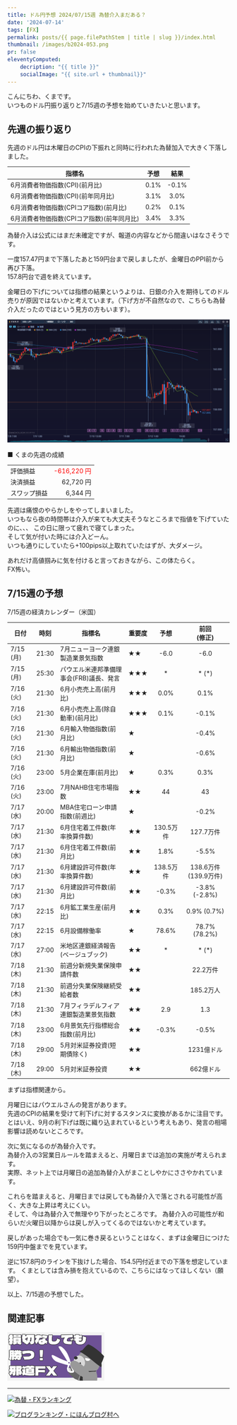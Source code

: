 ```yaml
---
title: ドル円予想 2024/07/15週 為替介入まだある？
date: '2024-07-14'
tags: [FX]
permalink: posts/{{ page.filePathStem | title | slug }}/index.html
thumbnail: /images/b2024-053.png
pr: false
eleventyComputed:
    decription: "{{ title }}"
    socialImage: "{{ site.url + thumbnail}}"
---
```


こんにちわ、くまです。<br/>
いつものドル円振り返りと7/15週の予想を始めていきたいと思います。

## 先週の振り返り

先週のドル円は木曜日のCPIの下振れと同時に行われた為替加入で大きく下落しました。<br/>

| 指標名 | 予想 | 結果 |
|---|:---:|:---:|
| 6月消費者物価指数(CPI)(前月比) | 0.1% | -0.1% |
| 6月消費者物価指数(CPI)(前年同月比) | 3.1% | 3.0% |
| 6月消費者物価指数(CPIコア指数)(前月比) | 0.2% | 0.1% |
| 6月消費者物価指数(CPIコア指数)(前年同月比) | 3.4% | 3.3% |

為替介入は公式にはまだ未確定ですが、報道の内容などから間違いはなさそうです。

一度157.47円まで下落したあと159円台まで戻しましたが、金曜日のPPI前から再び下落。<br/>
157.8円台で週を終えています。

金曜日の下げについては指標の結果というよりは、日銀の介入を期待してのドル売りが原因ではないかと考えています。（下げ方が不自然なので、こちらも為替介入だったのではという見方の方もいます）。

![](/images/b2024-053-01.png)


■ くまの先週の成績

<table style="min-width:18rem">
<tr>
    <td>評価損益</td>
    <td style="text-align:right; color:red;">-616,220 円</td>
</tr>
<tr><td>決済損益</td><td style="text-align:right">62,720 円</tr></tr>
<tr><td>スワップ損益</td><td style="text-align:right"> 6,344 円 </td></tr>
</table>

先週は痛恨のやらかしをやってしまいました。<br/>
いつもなら夜の時間帯は介入が来ても大丈夫そうなところまで指値を下げていたのに、、、
この日に限って疲れで寝てしまった。<br/>
そして気が付いた時には介入どーん。<br/>
いつも通りにしていたら+100pips以上取れていたはずが、大ダメージ。<br/>

あれだけ高値掴みに気を付けると言っておきながら、この体たらく。<br/>
FX怖い。

## 7/15週の予想

7/15週の経済カレンダー（米国）

<div class="post__financial-calendar">

| 日付 | 時刻 | 指標名 | 重要度 | 予想 | 前回 <br/>(修正) |
|---|---|---|---|:---:|:---:|
| 7/15 (月) | 21:30 | 7月ニューヨーク連銀製造業景気指数 | ★★ | -6.0 | -6.0 |
| 7/15 (月) | 25:30 | パウエル米連邦準備理事会(FRB)議長、発言 | ★★★ | * | * (*) |
| 7/16 (火) | 21:30 | 6月小売売上高(前月比) | ★★★ | 0.0% | 0.1% |
| 7/16 (火) | 21:30 | 6月小売売上高(除自動車)(前月比) | ★★★ | 0.1% | -0.1% |
| 7/16 (火) | 21:30 | 6月輸入物価指数(前月比) | ★ |  | -0.4% |
| 7/16 (火) | 21:30 | 6月輸出物価指数(前月比) | ★ |  | -0.6% |
| 7/16 (火) | 23:00 | 5月企業在庫(前月比) | ★ | 0.3% | 0.3% |
| 7/16 (火) | 23:00 | 7月NAHB住宅市場指数 | ★★ | 44 | 43 |
| 7/17 (水) | 20:00 | MBA住宅ローン申請指数(前週比) | ★ |  | -0.2% |
| 7/17 (水) | 21:30 | 6月住宅着工件数(年率換算件数) | ★★ | 130.5万件 | 127.7万件 |
| 7/17 (水) | 21:30 | 6月住宅着工件数(前月比) | ★★ | 1.8% | -5.5% |
| 7/17 (水) | 21:30 | 6月建設許可件数(年率換算件数) | ★★ | 138.5万件 | 138.6万件 (139.9万件) |
| 7/17 (水) | 21:30 | 6月建設許可件数(前月比) | ★★ | -0.3% | -3.8% (-2.8%) |
| 7/17 (水) | 22:15 | 6月鉱工業生産(前月比) | ★★ | 0.3% | 0.9% (0.7%) |
| 7/17 (水) | 22:15 | 6月設備稼働率 | ★ | 78.6% | 78.7% (78.2%) |
| 7/17 (水) | 27:00 | 米地区連銀経済報告(ベージュブック) | ★★ | * | * (*) |
| 7/18 (木) | 21:30 | 前週分新規失業保険申請件数 | ★★ |  | 22.2万件 |
| 7/18 (木) | 21:30 | 前週分失業保険継続受給者数 | ★★ |  | 185.2万人 |
| 7/18 (木) | 21:30 | 7月フィラデルフィア連銀製造業景気指数 | ★★ | 2.9 | 1.3 |
| 7/18 (木) | 23:00 | 6月景気先行指標総合指数(前月比) | ★★ | -0.3% | -0.5% |
| 7/18 (木) | 29:00 | 5月対米証券投資(短期債除く) | ★★ |  | 1231億ドル |
| 7/18 (木) | 29:00 | 5月対米証券投資 | ★★ |  | 662億ドル |
</div>

まずは指標関連から。

月曜日にはパウエルさんの発言があります。<br/>
先週のCPIの結果を受けて利下げに対するスタンスに変換があるかに注目です。<br/>
とはいえ、9月の利下げは既に織り込まれているという考えもあり、発言の相場影響は読めないところです。

次に気になるのが為替介入です。<br/>
為替介入の3営業日ルールを踏まえると、月曜日までは追加の実施が考えられます。<br/>
実際、ネット上では月曜日の追加為替介入がまことしやかにささやかれています。<br/>

これらを踏まえると、月曜日までは戻しても為替介入で落とされる可能性が高く、大きな上昇は考えにくい。<br/>
そして、今は為替介入で無理やり下がったところです。
為替介入の可能性が和らいだ火曜日以降からは戻しが入ってくるのではないかと考えています。<br/>

戻しがあった場合でも一気に巻き戻るということはなく、まずは金曜日につけた159円中盤までを見ています。

逆に157.8円のラインを下抜けした場合、154.5円付近までの下落を想定しています。
くまとしては含み損を抱えているので、こちらにはなってほしくない（願望）。

以上、7/15週の予想でした。

## 関連記事

<a class="internal-link" href="/posts/posts2024-036/">
    <img src="/images/b2024-036.png">
</a>

<br/>
<hr/>




<a href="https://blog.with2.net/link/?id=2111205&cid=1532" title="為替・FXランキング"><img alt="為替・FXランキング" width="110" height="31" src="https://blog.with2.net/img/banner/c/banner_1/br_c_1532_1.gif"></a>

<a href="https://blogmura.com/ranking/in?p_cid=11188911" target="_blank"><img src="https://b.blogmura.com/88_31.gif" width="88" height="31" border="0" alt="ブログランキング・にほんブログ村へ" /></a>


<style>
.internal-link {
    img { width: 220px; }
}
</style>